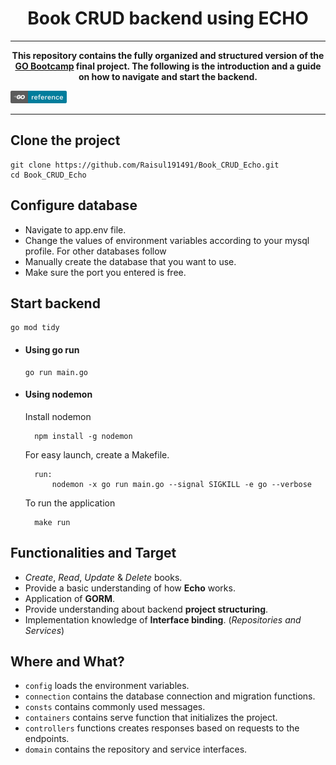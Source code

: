 <h1 align="center">Book CRUD backend using ECHO</h1>

---
<p align="center"><b>This repository contains the fully organized and structured version of the <a href=#>GO Bootcamp</a> final project. The following is the introduction and a guide on how to navigate and start the backend.</b></p>

[![Golang](./resources/golang.png)](https://github.com/golang/go)

---

## Clone the project
```
git clone https://github.com/Raisul191491/Book_CRUD_Echo.git
cd Book_CRUD_Echo
```

## Configure database
- Navigate to app.env file.
- Change the values of environment variables according to your mysql profile. For other databases follow 
- Manually create the database that you want to use.
- Make sure the port you entered is free.

## Start backend
```
go mod tidy
```

- #### Using go run
    ```
    go run main.go
    ```
- #### Using nodemon
    
    Install nodemon

        npm install -g nodemon

    For easy launch, create a Makefile.

        run:
            nodemon -x go run main.go --signal SIGKILL -e go --verbose


    To run the application

        make run

## Functionalities and Target

 * *Create*, *Read*, *Update* & *Delete* books.
 * Provide a basic understanding of how **Echo** works. 
 * Application of **GORM**.
 * Provide understanding about backend **project structuring**.
 * Implementation knowledge of **Interface binding**. (*Repositories and Services*)

 ## Where and What?
 * `config` loads the environment variables.
 * `connection` contains the database connection and migration functions.
 * `consts` contains commonly used messages.
 * `containers` contains serve function that initializes the project.
 * `controllers` functions creates responses based on requests to the endpoints.
 * `domain` contains the repository and service interfaces. 